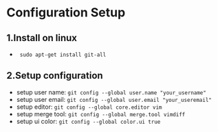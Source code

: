 Configuration Setup
============

1.Install on linux
--------
*   ` sudo apt-get install git-all`
   

2.Setup configuration
--------
*   setup user name: `git config --global user.name "your_username"`
*   setup user email: `git config --global user.email "your_useremail"`
*   setup editor: `git config --global core.editor vim`
*   setup merge tool: `git config --global merge.tool vimdiff`
*   setup ui color: `git config --global color.ui true`
   
